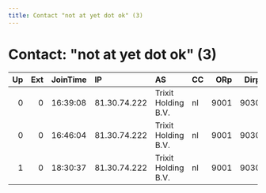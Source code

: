 ```yaml
---
title: Contact "not at yet dot ok" (3)
---
```


# Contact: "not at yet dot ok" (3)

|   Up |   Ext | JoinTime   | IP           | AS                  | CC   |   ORp |   Dirp | OS    | Version   | Nickname       |   eFamMembers |
|-----:|------:|:-----------|:-------------|:--------------------|:-----|------:|-------:|:------|:----------|:---------------|--------------:|
|    0 |     0 | 16:39:08   | 81.30.74.222 | Trixit Holding B.V. | nl   |  9001 |   9030 | Linux | 0.2.9.14  | ventilaarrelay |             1 |
|    0 |     0 | 16:46:04   | 81.30.74.222 | Trixit Holding B.V. | nl   |  9001 |   9030 | Linux | 0.2.9.14  | ventilaarrelay |             1 |
|    1 |     0 | 18:30:37   | 81.30.74.222 | Trixit Holding B.V. | nl   |  9001 |   9030 | Linux | 0.2.9.14  | ventilaarrelay |             1 |
